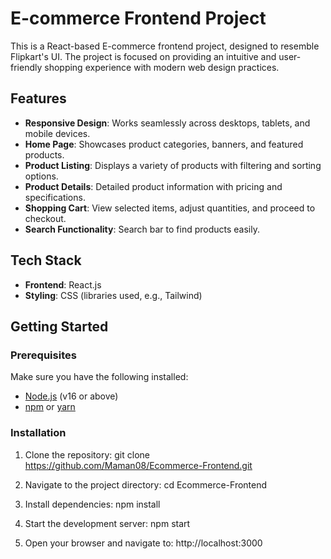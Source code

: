 # E-commerce Frontend Project

This is a React-based E-commerce frontend project, designed to resemble Flipkart's UI. The project is focused on providing an intuitive and user-friendly shopping experience with modern web design practices.

## Features

- **Responsive Design**: Works seamlessly across desktops, tablets, and mobile devices.
- **Home Page**: Showcases product categories, banners, and featured products.
- **Product Listing**: Displays a variety of products with filtering and sorting options.
- **Product Details**: Detailed product information with pricing and specifications.
- **Shopping Cart**: View selected items, adjust quantities, and proceed to checkout.
- **Search Functionality**: Search bar to find products easily.

## Tech Stack

- **Frontend**: React.js
- **Styling**: CSS (libraries used, e.g., Tailwind)

## Getting Started

### Prerequisites

Make sure you have the following installed:

- [Node.js](https://nodejs.org/) (v16 or above)
- [npm](https://www.npmjs.com/) or [yarn](https://yarnpkg.com/)

### Installation

1. Clone the repository:
   git clone https://github.com/Maman08/Ecommerce-Frontend.git

2. Navigate to the project directory:
   cd Ecommerce-Frontend

3. Install dependencies:
   npm install

4. Start the development server:
   npm start

5. Open your browser and navigate to:
   http://localhost:3000
         

